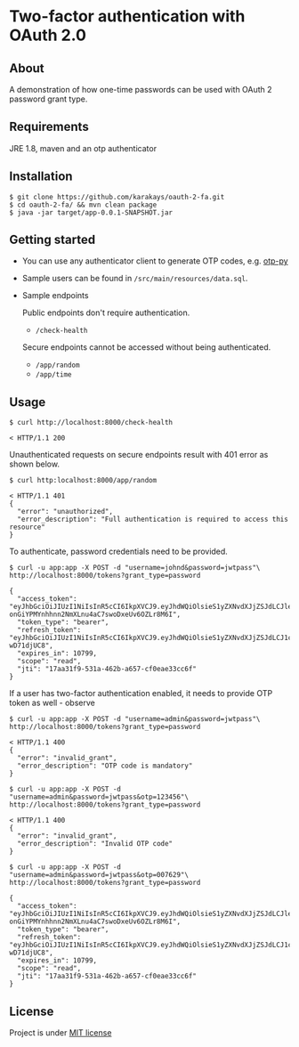
# Two-factor authentication with OAuth 2.0

## About

A demonstration of how one-time passwords can be used with OAuth 2 password grant type. 

## Requirements

JRE 1.8, maven and an otp authenticator

## Installation

```
$ git clone https://github.com/karakays/oauth-2-fa.git
$ cd oauth-2-fa/ && mvn clean package
$ java -jar target/app-0.0.1-SNAPSHOT.jar
```

## Getting started

* You can use any authenticator client to generate OTP codes, e.g. [otp-py](https://github.com/karakays/otp-py)

* Sample users can be found in `/src/main/resources/data.sql`.

* Sample endpoints 

    Public endpoints don't require authentication.

    * `/check-health`

    Secure endpoints cannot be accessed without being authenticated.

    * `/app/random`
	* `/app/time`


## Usage

```
$ curl http://localhost:8000/check-health

< HTTP/1.1 200
```

Unauthenticated requests on secure endpoints result with 401 error as shown below.

```
$ curl http:localhost:8000/app/random

< HTTP/1.1 401
{
  "error": "unauthorized",
  "error_description": "Full authentication is required to access this resource"
}
```

To authenticate, password credentials need to be provided. 

```
$ curl -u app:app -X POST -d "username=johnd&password=jwtpass"\   
http://localhost:8000/tokens?grant_type=password

{
  "access_token":  "eyJhbGciOiJIUzI1NiIsInR5cCI6IkpXVCJ9.eyJhdWQiOlsieS1yZXNvdXJjZSJdLCJleHAiOjE1MjgzMTIxMTEsInVzZXJfbmFtZSI6ImpvaG5kIiwianRpIjoiMTdhYTMxZjktNTMxYS00NjJiLWE2NTctY2YwZWFlMzNjYzZmIiwiY2xpZW50X2lkIjoieWFwcCIsInNjb3BlIjpbInJlYWQiXX0.Y-onGiYPMYnhhnn2NmXLnu4aC7swoDxeUv6OZLr8M6I",
  "token_type": "bearer",  
  "refresh_token":   "eyJhbGciOiJIUzI1NiIsInR5cCI6IkpXVCJ9.eyJhdWQiOlsieS1yZXNvdXJjZSJdLCJ1c2VyX25hbWUiOiJqb2huZCIsInNjb3BlIjpbInJlYWQiXSwiYXRpIjoiMTdhYTMxZjktNTMxYS00NjJiLWE2NTctY2YwZWFlMzNjYzZmIiwiZXhwIjoxNTMwODkzMzExLCJqdGkiOiJjMzM2ZDU0ZS03YjQxLTQzOGItODE1Zi1kNjIyYmZlZjI1NTAiLCJjbGllbnRfaWQiOiJ5YXBwIn0.lx0S6AYqbaEdkUf7oaG6hQ1cRDAa6YBig-wD71djUC8",   
  "expires_in": 10799,   
  "scope": "read",   
  "jti": "17aa31f9-531a-462b-a657-cf0eae33cc6f"
}
```

If a user has two-factor authentication enabled, it needs to provide OTP token as well - observe

```
$ curl -u app:app -X POST -d "username=admin&password=jwtpass"\  
http://localhost:8000/tokens?grant_type=password

< HTTP/1.1 400
{
  "error": "invalid_grant",
  "error_description": "OTP code is mandatory"
}
```

```
$ curl -u app:app -X POST -d "username=admin&password=jwtpass&otp=123456"\  
http://localhost:8000/tokens?grant_type=password

< HTTP/1.1 400
{
  "error": "invalid_grant",
  "error_description": "Invalid OTP code"
}
```

```
$ curl -u app:app -X POST -d "username=admin&password=jwtpass&otp=007629"\  
http://localhost:8000/tokens?grant_type=password

{
  "access_token":  "eyJhbGciOiJIUzI1NiIsInR5cCI6IkpXVCJ9.eyJhdWQiOlsieS1yZXNvdXJjZSJdLCJleHAiOjE1MjgzMTIxMTEsInVzZXJfbmFtZSI6ImpvaG5kIiwianRpIjoiMTdhYTMxZjktNTMxYS00NjJiLWE2NTctY2YwZWFlMzNjYzZmIiwiY2xpZW50X2lkIjoieWFwcCIsInNjb3BlIjpbInJlYWQiXX0.Y-onGiYPMYnhhnn2NmXLnu4aC7swoDxeUv6OZLr8M6I",
  "token_type": "bearer",  
  "refresh_token":   "eyJhbGciOiJIUzI1NiIsInR5cCI6IkpXVCJ9.eyJhdWQiOlsieS1yZXNvdXJjZSJdLCJ1c2VyX25hbWUiOiJqb2huZCIsInNjb3BlIjpbInJlYWQiXSwiYXRpIjoiMTdhYTMxZjktNTMxYS00NjJiLWE2NTctY2YwZWFlMzNjYzZmIiwiZXhwIjoxNTMwODkzMzExLCJqdGkiOiJjMzM2ZDU0ZS03YjQxLTQzOGItODE1Zi1kNjIyYmZlZjI1NTAiLCJjbGllbnRfaWQiOiJ5YXBwIn0.lx0S6AYqbaEdkUf7oaG6hQ1cRDAa6YBig-wD71djUC8",   
  "expires_in": 10799,   
  "scope": "read",   
  "jti": "17aa31f9-531a-462b-a657-cf0eae33cc6f"
}
```

## License

Project is under [MIT license](https://opensource.org/licenses/MIT)
